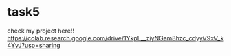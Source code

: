 # task5
check my project here!!
https://colab.research.google.com/drive/1YkpL__ziyNGam8hzc_cdyyV9xV_k4YvJ?usp=sharing

